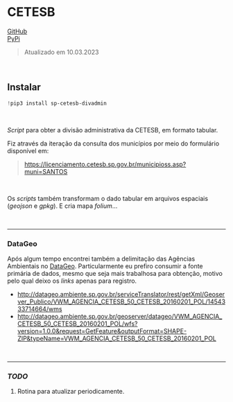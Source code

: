 # CETESB

[GitHub](https://github.com/open-geodata/sp_cetesb_divadmin)\
[PyPi](https://pypi.org/project/sp-cetesb-divadmin/)

> Atualizado em 10.03.2023

<br>

## Instalar

```powershell
!pip3 install sp-cetesb-divadmin
```



<br>

_Script_ para obter a divisão administrativa da CETESB, em formato tabular.

Fiz através da iteração da consulta dos municípios por meio do formulário disponível em:

> https://licenciamento.cetesb.sp.gov.br/municipioss.asp?muni=SANTOS

<br>

Os _scripts_ também transformam o dado tabular em arquivos espaciais (_geojson_ e _gpkg_). E cria mapa _folium_...

<br>

---

### DataGeo

Após algum tempo encontrei também a delimitação das Agências Ambientais no [DataGeo](https://datageo.ambiente.sp.gov.br/). Particularmente eu prefiro consumir a fonte primária de dados, mesmo que seja mais trabalhosa para obtenção, motivo pelo qual deixo os _links_ apenas para registro.

- http://datageo.ambiente.sp.gov.br/serviceTranslator/rest/getXml/Geoserver_Publico/VWM_AGENCIA_CETESB_50_CETESB_20160201_POL/1454333714664/wms
- http://datageo.ambiente.sp.gov.br/geoserver/datageo/VWM_AGENCIA_CETESB_50_CETESB_20160201_POL/wfs?version=1.0.0&request=GetFeature&outputFormat=SHAPE-ZIP&typeName=VWM_AGENCIA_CETESB_50_CETESB_20160201_POL

<br>

---

### _TODO_

1. Rotina para atualizar periodicamente.
